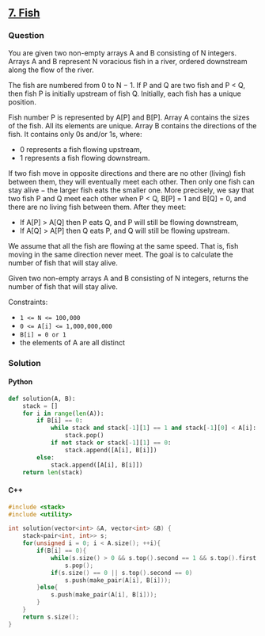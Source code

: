 ## **[7. Fish](https://app.codility.com/programmers/lessons/7-stacks_and_queues/fish/)**

### Question
You are given two non-empty arrays A and B consisting of N integers. Arrays A and B represent N voracious fish in a river, 
ordered downstream along the flow of the river.

The fish are numbered from 0 to N − 1. If P and Q are two fish and P < Q, then fish P is initially upstream of fish Q. 
Initially, each fish has a unique position.

Fish number P is represented by A[P] and B[P]. Array A contains the sizes of the fish. All its elements are unique. 
Array B contains the directions of the fish. It contains only 0s and/or 1s, where:

- 0 represents a fish flowing upstream,
- 1 represents a fish flowing downstream.

If two fish move in opposite directions and there are no other (living) fish between them, they will eventually meet each other. 
Then only one fish can stay alive − the larger fish eats the smaller one. More precisely, 
we say that two fish P and Q meet each other when P < Q, B[P] = 1 and B[Q] = 0, and there are no living fish between them. After they meet:

- If A[P] > A[Q] then P eats Q, and P will still be flowing downstream,
- If A[Q] > A[P] then Q eats P, and Q will still be flowing upstream.

We assume that all the fish are flowing at the same speed. That is, fish moving in the same direction never meet. 
The goal is to calculate the number of fish that will stay alive.

Given two non-empty arrays A and B consisting of N integers, returns the number of fish that will stay alive.

Constraints:
- `1 <= N <= 100,000`
- `0 <= A[i] <= 1,000,000,000`
- `B[i] = 0 or 1`
- the elements of A are all distinct

### Solution

#### Python
```python
def solution(A, B):
    stack = []
    for i in range(len(A)):
        if B[i] == 0:
            while stack and stack[-1][1] == 1 and stack[-1][0] < A[i]:
                stack.pop()
            if not stack or stack[-1][1] == 0:
                stack.append([A[i], B[i]])
        else:
            stack.append([A[i], B[i]])
    return len(stack)
```

#### C++
```cpp
#include <stack>
#include <utility> 

int solution(vector<int> &A, vector<int> &B) {
    stack<pair<int, int>> s;
    for(unsigned i = 0; i < A.size(); ++i){
        if(B[i] == 0){
            while(s.size() > 0 && s.top().second == 1 && s.top().first < A[i])
                s.pop();
            if(s.size() == 0 || s.top().second == 0)
                s.push(make_pair(A[i], B[i]));
        }else{
            s.push(make_pair(A[i], B[i]));
        }
    } 
    return s.size();
}
```
